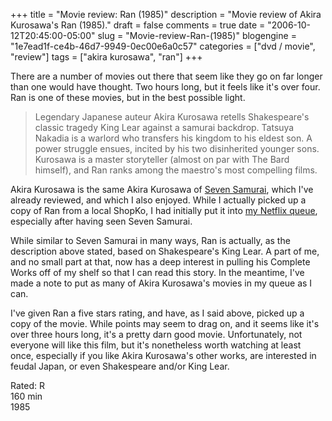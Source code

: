 +++
title = "Movie review: Ran (1985)"
description = "Movie review of Akira Kurosawa's Ran (1985)."
draft = false
comments = true
date = "2006-10-12T20:45:00-05:00"
slug = "Movie-review-Ran-(1985)"
blogengine = "1e7ead1f-ce4b-46d7-9949-0ec00e6a0c57"
categories = ["dvd / movie", "review"]
tags = ["akira kurosawa", "ran"]
+++

<p>
There are a number of movies out there that seem like they go on far longer than one would have thought.  Two hours long, but it feels like it&#39;s over four.  Ran is one of these movies, but in the best possible light.<!--more-->
</p>
<blockquote>
	Legendary Japanese auteur Akira Kurosawa retells Shakespeare&#39;s classic tragedy King Lear against a samurai backdrop. Tatsuya Nakadia is a warlord who transfers his kingdom to his eldest son. A power struggle ensues, incited by his two disinherited younger sons. Kurosawa is a master storyteller (almost on par with The Bard himself), and Ran ranks among the maestro&#39;s most compelling films.
</blockquote>
<p>
Akira Kurosawa is the same Akira Kurosawa of <a href="http://strivinglife.net/wordpress/2006/10/03/240/movie-review-seven-samurai-criterion-collection-1954/">Seven Samurai</a>, which I&#39;ve already reviewed, and which I also enjoyed.  While I actually picked up a copy of Ran from a local ShopKo, I had initially put it into <a href="http://strivinglife.net/wordpress/2006/09/26/237/netflix-shipping-for-madison-wi/">my Netflix queue</a>, especially after having seen Seven Samurai.
</p>
<p>
While similar to Seven Samurai in many ways, Ran is actually, as the description above stated, based on Shakespeare&#39;s King Lear.  A part of me, and no small part at that, now has a deep interest in pulling his Complete Works off of my shelf so that I can read this story.  In the meantime, I&#39;ve made a note to put as many of Akira Kurosawa&#39;s movies in my queue as I can.
</p>
<p>
I&#39;ve given Ran a five stars rating, and have, as I said above, picked up a copy of the movie.  While points may seem to drag on, and it seems like it&#39;s over three hours long, it&#39;s a pretty darn good movie.  Unfortunately, not everyone will like this film, but it&#39;s nonetheless worth watching at least once, especially if you like Akira Kurosawa&#39;s other works, are interested in feudal Japan, or even Shakespeare and/or King Lear.
</p>
<p>
Rated: R<br />
160 min<br />
1985
</p>


